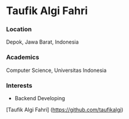 # Taufik Algi Fahri

### Location

Depok, Jawa Barat, Indonesia

### Academics

Computer Science, Universitas Indonesia

### Interests

- Backend Developing

[Taufik Algi Fahri] (https://github.com/taufikalgi)
